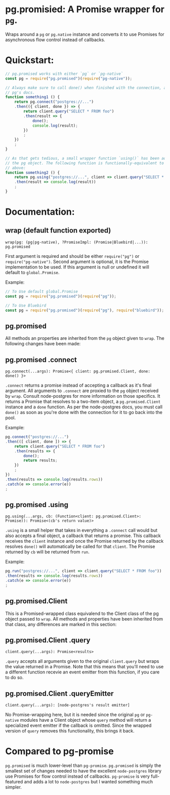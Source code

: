 # pg.promisied: A Promise wrapper for `pg`.

Wraps around a `pg` or `pg.native` instance and converts it to use Promises for
asynchronous flow control instead of callbacks.

# Quickstart:
```javascript
// pg.promised works with either `pg` or `pg-native`
const pg = require("pg.promised")(require("pg-native"));

// Always make sure to call done() when finished with the connection, as per
// pg's docs.
function something1 () {
    return pg.connect("postgres://...")
    .then(({ client, done }) => {
        return client.query("SELECT * FROM foo")
        .then(result => {
            done();
            console.log(result);
        })
        ;
    })
    ;
}

// As that gets tedious, a small wrapper function `using()` has been added to
// the pg object. The following function is functionally-equivalent to the
// above:
function something2 () {
    return pg.using("postgres://...", client => client.query("SELECT * FROM foo"))
    .then(result => console.log(result))
    ;
}
```

# Documentation:

## wrap (default function exported)

    wrap(pg: (pg|pg-native), ?PromiseImpl: (Promise|Bluebird|...)): pg.promised

First argument is required and should be either `require("pg")` or
`require("pg-native")`. Second argument is optional, it is the Promise
implementation to be used. If this argument is null or undefined it will default
to `global.Promise`.

Example:
```javascript
// To Use default global.Promise
const pg = require("pg.promised")(require("pg"));

// To Use Bluebird
const pg = require("pg.promised")(require("pg"), require("bluebird"));
```

## pg.promised

All methods an properties are inherited from the `pg` object given to `wrap`.
The following changes have been made:

## pg.promised .connect

    pg.connect(...args): Promise<{ client: pg.promised.Client, done: done() }>

`.connect` returns a promise instead of accepting a callback as it's final
argument. All arguments to `.connect` are proxied to the `pg` object received by
`wrap`. Consult node-postgres for more information on those specifics. It
returns a Promise that resolves to a two-item object, a `pg.promised.Client`
instance and a `done` function. As per the node-postgres docs, you must call
`done()` as soon as you're done with the connection for it to go back into the
pool.


Example:
```javascript
pg.connect("postgres://...")
.then(([ client, done ]) => {
    return client.query("SELECT * FROM foo")
    .then(results => {
        done();
        return results;
    })
    ;
})
.then(results => console.log(results.rows))
.catch(e => console.error(e))
;
```

## pg.promised .using

    pg.using(...args, cb: (Function<client: pg.promised.Client>: Promise)): Promise<(cb's return value)>

`.using` is a small helper that takes in everything a `.connect` call would but
also accepts a final object, a callback that returns a promise. This callback
receives the `client` instance and once the Promise returned by the callback
resolves `done()` will automatically be called for that `client`. The Promise
returned by `cb` will be returned from `run`.

Example:
```javascript
pg.run("postgres://...", client => client.query("SELECT * FROM foo"))
.then(results => console.log(results.rows))
.catch(e => console.error(e))
;
```

## pg.promised.Client

This is a Promised-wrapped class equivalend to the Client class of the pg
object passed to `wrap`. All methods and properties have been inherited from
that class, any differences are marked in this section:


## pg.promised.Client .query

    client.query(...args): Promise<results>

`.query` accepts all arguments given to the original `client.query` but wraps
the value returned in a Promise. Note that this means that you'll need to use
a different function recevie an event emitter from this function, if you care to
do so.

## pg.promised.Client .queryEmitter

    client.query(...args): [node-postgres's result emitter]

No Promise-wrapping here, but it is needed since the original `pg` or
`pg-native` modules have a Client object whose `query` method will return a
specialized event emitter if the callback is omitted. Since the wrapped version
of `query` removes this functionality, this brings it back.

# Compared to pg-promise

`pg.promised` is much lower-level than `pg-promise`. `pg.promised` is simply the
smallest set of changes needed to have the excellent `node-postgres` library use
Promises for flow control instead of callbacks. `pg-promise` is very
full-featured and adds a lot to `node-postgres` but I wanted something much
simpler.
